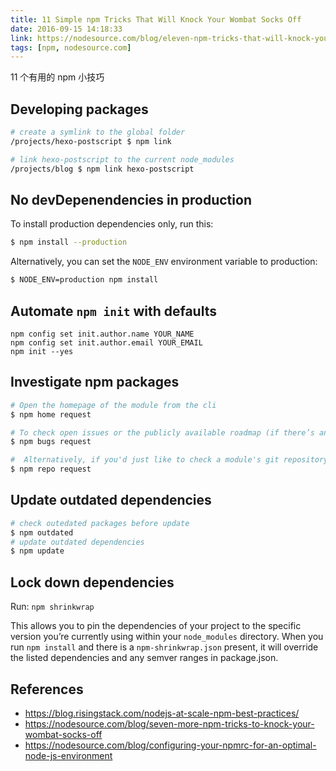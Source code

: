 ```yaml
---
title: 11 Simple npm Tricks That Will Knock Your Wombat Socks Off
date: 2016-09-15 14:18:33
link: https://nodesource.com/blog/eleven-npm-tricks-that-will-knock-your-wombat-socks-off/
tags: [npm, nodesource.com]
---
```

11 个有用的 npm 小技巧
## Developing packages
```bash
# create a symlink to the global folder
/projects/hexo-postscript $ npm link

# link hexo-postscript to the current node_modules
/projects/blog $ npm link hexo-postscript
```
<!--more-->
## No devDepenendencies in production
To install production dependencies only, run this:
```bash
$ npm install --production
```
Alternatively, you can set the `NODE_ENV` environment variable to production:
```bash
$ NODE_ENV=production npm install
```
## Automate `npm init` with defaults
```
npm config set init.author.name YOUR_NAME
npm config set init.author.email YOUR_EMAIL
npm init --yes
```
## Investigate npm packages
```bash
# Open the homepage of the module from the cli
$ npm home request

# To check open issues or the publicly available roadmap (if there’s any)
$ npm bugs request

#  Alternatively, if you'd just like to check a module's git repository, type this:
$ npm repo request
```

## Update outdated dependencies
```bash
# check outedated packages before update
$ npm outdated
# update outdated dependencies
$ npm update
```

## Lock down dependencies
Run: `npm shrinkwrap`

This allows you to pin the dependencies of your project to the specific version you’re currently using within your `node_modules` directory. When you run `npm install` and there is a `npm-shrinkwrap.json` present, it will override the listed dependencies and any semver ranges in package.json.
## References
* https://blog.risingstack.com/nodejs-at-scale-npm-best-practices/
* https://nodesource.com/blog/seven-more-npm-tricks-to-knock-your-wombat-socks-off
* https://nodesource.com/blog/configuring-your-npmrc-for-an-optimal-node-js-environment
